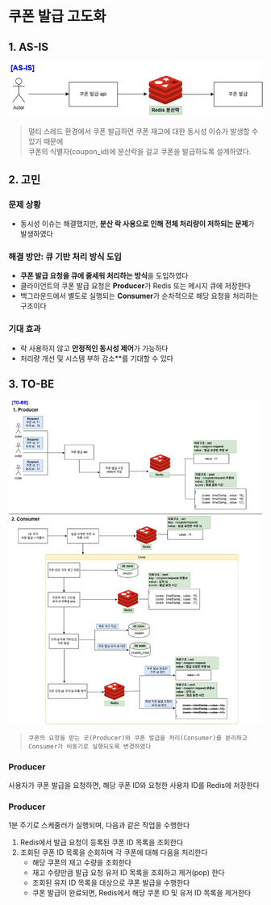 # 쿠폰 발급 고도화

## 1. AS-IS
![as-is쿠폰발급.png](/docs/image/as-is쿠폰발급.png)
> 멀티 스레드 환경에서 쿠폰 발급하면 쿠폰 재고에 대한 동시성 이슈가 발생할 수 있기 때문에<br>
> 쿠폰의 식별자(coupon_id)에 분산락을 걸고 쿠폰을 발급하도록 설계하였다.

## 2. 고민
### 문제 상황
- 동시성 이슈는 해결했지만, **분산 락 사용으로 인해 전체 처리량이 저하되는 문제**가 발생하였다

### 해결 방안: 큐 기반 처리 방식 도입
- **쿠폰 발급 요청을 큐에 줄세워 처리하는 방식**을 도입하였다
- 클라이언트의 쿠폰 발급 요청은 **Producer**가 Redis 또는 메시지 큐에 저장한다
- 백그라운드에서 별도로 실행되는 **Consumer**가 순차적으로 해당 요청을 처리하는 구조이다

### 기대 효과
- 락 사용하지 않고 **안정적인 동시성 제어**가 가능하다
- 처리량 개선 및 시스템 부하 감소**를 기대할 수 있다

## 3. TO-BE
![to-be쿠폰발급.png](/docs/image/to-be쿠폰발급.png)

> `쿠폰의 요청을 받는 곳(Producer)와 쿠폰 발급을 처리(Consumer)를 분리하고 Consumer가 비동기로 실행되도록 변경하였다`

### Producer
사용자가 쿠폰 발급을 요청하면, 해당 쿠폰 ID와 요청한 사용자 ID를 Redis에 저장한다

### Producer
1분 주기로 스케줄러가 실행되며, 다음과 같은 작업을 수행한다
1. Redis에서 발급 요청이 등록된 쿠폰 ID 목록을 조회한다
2. 조회된 쿠폰 ID 목록을 순회하며 각 쿠폰에 대해 다음을 처리한다
   - 해당 쿠폰의 재고 수량을 조회한다
   - 재고 수량만큼 발급 요청 유저 ID 목록을 조회하고 제거(pop) 한다
   - 조회된 유저 ID 목록을 대상으로 쿠폰 발급을 수행한다
   - 쿠폰 발급이 완료되면, Redis에서 해당 쿠폰 ID 및 유저 ID 목록을 제거한다